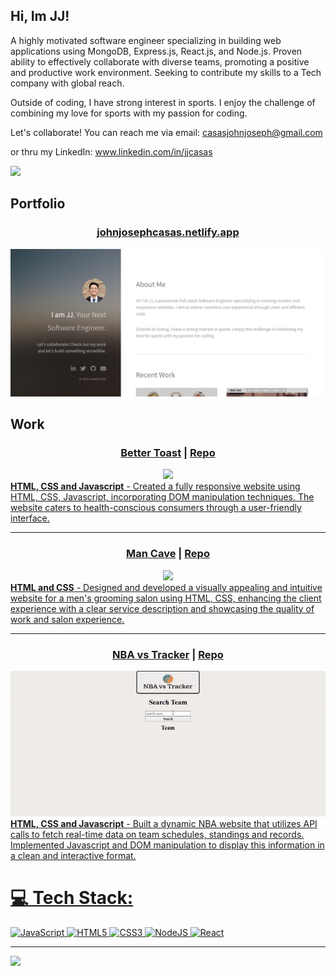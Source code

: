 ## Hi, Im JJ!

A highly motivated software engineer specializing in building web applications using MongoDB, Express.js, React.js, and Node.js. Proven ability to effectively collaborate with diverse teams, promoting a positive and productive work environment. Seeking to contribute my skills to a Tech company with global reach.

Outside of coding, I have strong interest in sports. I enjoy the challenge of combining my love for sports with my passion for coding.

Let's collaborate! You can reach me via email: casasjohnjoseph@gmail.com

or thru my LinkedIn: www.linkedin.com/in/jjcasas

<!-- Github stats from https://github.com/anuraghazra/github-readme-stats -->
<!--[![Anurag's GitHub stats](https://github-readme-stats.vercel.app/api?username=jjbcasas&show_icons=true&theme=radical)]
(https://github.com/jjbcasas/github-readme-stats)-->
![](https://github-readme-streak-stats.herokuapp.com/?user=jjbcasas&theme=dark&hide_border=false)

## Portfolio
<h3 align="center">
 <strong><a href="https://johnjosephcasas.netlify.app">johnjosephcasas.netlify.app</a></strong>
</h3>
<div align="center">
 <a href="https://johnjosephcasas.netlify.app">
 <picture>
  <img width="561" alt="image" src="https://github.com/jjbcasas/jjbcasas/blob/de5384482771e8ceb7fc2ee209cd3b642c470b93/Screenshot%20Portfolio.png">
 </picture>
 </a>
</div>

## Work
<h3 align="center">
 <strong><a href="https://bettertoast.netlify.app">Better Toast</a></strong> | <a href="https://github.com/jjbcasas/better-toast">Repo</a>
</h3>
<div align="center">
 <a href="https://bettertoast.netlify.app">
 <img src="https://github.com/jjbcasas/better-toast/blob/c7cb318fc5dafe2a63c25288f0e657d1e3a5655d/better-toast.gif"
 </a>
</div>
<strong>HTML, CSS and Javascript</strong> - Created a fully responsive website using HTML, CSS, Javascript, incorporating DOM manipulation techniques. The website caters to health-conscious consumers through a user-friendly interface.

---

<h3 align="center">
 <strong><a href="https://mancaveshop.netlify.app">Man Cave</a></strong> | <a href="https://github.com/jjbcasas/man-cave">Repo</a>
</h3>
<div align="center">
 <a href="https://mancaveshop.netlify.app">
 <img src="https://github.com/jjbcasas/jjbcasas/blob/de5384482771e8ceb7fc2ee209cd3b642c470b93/man-cave.gif"
 </a>
</div>
<strong>HTML and CSS</strong> - Designed and developed a visually appealing and intuitive website for a men's grooming salon using HTML, CSS, enhancing the client experience with a clear service description and showcasing the quality of work and salon experience.

---

<h3 align="center">
 <strong><a href="https://nbavstracker.netlify.app">NBA vs Tracker</a></strong> | <a href="https://github.com/jjbcasas/nba-vs-tracker">Repo</a>
</h3>
<div align="center">
 <a href="https://nbavstracker.netlify.app">
 <img src="https://github.com/jjbcasas/jjbcasas/blob/de5384482771e8ceb7fc2ee209cd3b642c470b93/nbavstracker.gif"
 </a>
</div>
<strong>HTML, CSS and Javascript</strong> - Built a dynamic NBA website that utilizes API calls to fetch real-time data on team schedules, standings and records. Implemented Javascript and DOM manipulation to display this information in a clean and interactive format.



# 💻 Tech Stack:
![JavaScript](https://img.shields.io/badge/javascript-%23323330.svg?style=for-the-badge&logo=javascript&logoColor=%23F7DF1E) ![HTML5](https://img.shields.io/badge/html5-%23E34F26.svg?style=for-the-badge&logo=html5&logoColor=white) ![CSS3](https://img.shields.io/badge/css3-%231572B6.svg?style=for-the-badge&logo=css3&logoColor=white) ![NodeJS](https://img.shields.io/badge/node.js-6DA55F?style=for-the-badge&logo=node.js&logoColor=white) ![React](https://img.shields.io/badge/react-%2320232a.svg?style=for-the-badge&logo=react&logoColor=%2361DAFB)

---
[![](https://visitcount.itsvg.in/api?id=jjbcasas&icon=0&color=0)](https://visitcount.itsvg.in)

<!-- Proudly created with GPRM ( https://gprm.itsvg.in ) -->

<!--
**jjbcasas/jjbcasas** is a ✨ _special_ ✨ repository because its `README.md` (this file) appears on your GitHub profile.

Here are some ideas to get you started:

- 🔭 I’m currently working on ...
- 🌱 I’m currently learning ...
- 👯 I’m looking to collaborate on ...
- 🤔 I’m looking for help with ...
- 💬 Ask me about ...
- 📫 How to reach me: ...
- 😄 Pronouns: ...
- ⚡ Fun fact: ...
-->
